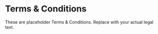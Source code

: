# Terms & Conditions

These are placeholder Terms & Conditions. Replace with your actual legal text. 